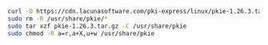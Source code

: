 ﻿```sh
curl -O https://cdn.lacunasoftware.com/pki-express/linux/pkie-1.26.3.tar.gz
sudo rm -R /usr/share/pkie/*
sudo tar xzf pkie-1.26.3.tar.gz -C /usr/share/pkie
sudo chmod -R a=r,a+X,u+w /usr/share/pkie
```
